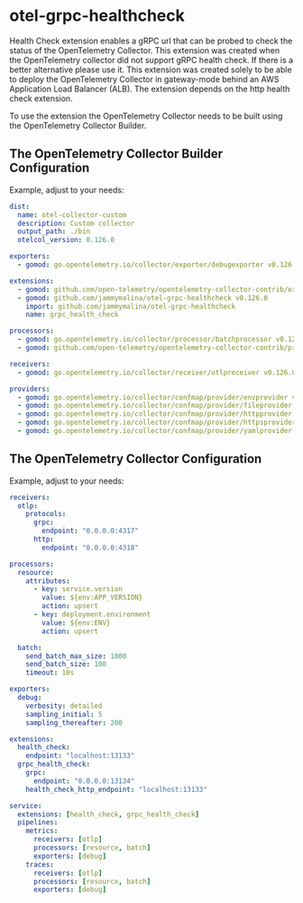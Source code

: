 # otel-grpc-healthcheck

Health Check extension enables a gRPC url that can be probed to check the status of the OpenTelemetry Collector. This extension was created when the OpenTelemetry collector did not support gRPC health check. If there is a better alternative please use it. This extension was created solely to be able to deploy the OpenTelemetry Collector in gateway-mode behind an AWS Application Load Balancer (ALB). The extension depends on the http health check extension.

To use the extension the OpenTelemetry Collector needs to be built using the OpenTelemetry Collector Builder.

## The OpenTelemetry Collector Builder Configuration

Example, adjust to your needs:
```yaml
dist:
  name: otel-collector-custom
  description: Custom collector
  output_path: ./bin
  otelcol_version: 0.126.0

exporters:
  - gomod: go.opentelemetry.io/collector/exporter/debugexporter v0.126.0

extensions:
  - gomod: github.com/open-telemetry/opentelemetry-collector-contrib/extension/healthcheckextension v0.126.0 # Required
  - gomod: github.com/jammymalina/otel-grpc-healthcheck v0.126.0
    import: github.com/jammymalina/otel-grpc-healthcheck
    name: grpc_health_check

processors:
  - gomod: go.opentelemetry.io/collector/processor/batchprocessor v0.126.0
  - gomod: github.com/open-telemetry/opentelemetry-collector-contrib/processor/resourceprocessor v0.126.0

receivers:
  - gomod: go.opentelemetry.io/collector/receiver/otlpreceiver v0.126.0

providers:
  - gomod: go.opentelemetry.io/collector/confmap/provider/envprovider v1.32.0
  - gomod: go.opentelemetry.io/collector/confmap/provider/fileprovider v1.32.0
  - gomod: go.opentelemetry.io/collector/confmap/provider/httpprovider v1.32.0
  - gomod: go.opentelemetry.io/collector/confmap/provider/httpsprovider v1.32.0
  - gomod: go.opentelemetry.io/collector/confmap/provider/yamlprovider v1.32.0
```

## The OpenTelemetry Collector Configuration

Example, adjust to your needs:
```yaml
receivers:
  otlp:
    protocols:
      grpc:
        endpoint: "0.0.0.0:4317"
      http:
        endpoint: "0.0.0.0:4318"

processors:
  resource:
    attributes:
      - key: service.version
        value: ${env:APP_VERSION}
        action: upsert
      - key: deployment.environment
        value: ${env:ENV}
        action: upsert

  batch:
    send_batch_max_size: 1000
    send_batch_size: 100
    timeout: 10s

exporters:
  debug:
    verbosity: detailed
    sampling_initial: 5
    sampling_thereafter: 200

extensions:
  health_check:
    endpoint: "localhost:13133"
  grpc_health_check:
    grpc:
      endpoint: "0.0.0.0:13134"
    health_check_http_endpoint: "localhost:13133"

service:
  extensions: [health_check, grpc_health_check]
  pipelines:
    metrics:
      receivers: [otlp]
      processors: [resource, batch]
      exporters: [debug]
    traces:
      receivers: [otlp]
      processors: [resource, batch]
      exporters: [debug]
```
